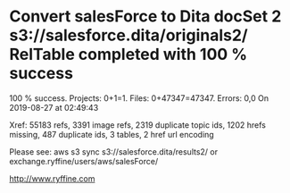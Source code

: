 # Convert salesForce to Dita docSet 2 s3://salesforce.dita/originals2/ RelTable completed with 100 % success

100 % success. Projects: 0+1=1.  Files: 0+47347=47347. Errors: 0,0  On 2019-08-27 at 02:49:43

Xref: 55183 refs, 3391 image refs, 2319 duplicate topic ids, 1202 hrefs missing, 487 duplicate ids, 3 tables, 2 href url encoding

Please see: aws s3 sync s3://salesforce.dita/results2/ or exchange.ryffine/users/aws/salesForce/

http://www.ryffine.com
